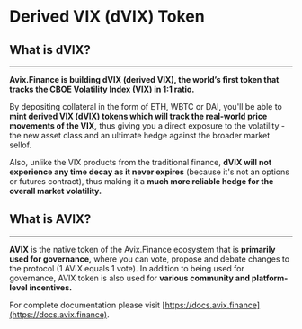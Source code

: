 # **Derived VIX (dVIX) Token**

## What is dVIX?

---

**Avix.Finance is building dVIX (derived VIX), the world’s first token that tracks the CBOE Volatility Index (VIX) in 1:1 ratio.**

By depositing collateral in the form of ETH, WBTC or DAI, you'll be able to **mint derived VIX (dVIX) tokens which will track the real-world price movements of the VIX,** thus giving you a direct exposure to the volatility - the new asset class and an ultimate hedge against the broader market sellof.

Also, unlike the VIX products from the traditional finance, **dVIX will not experience any time decay as it never expires** (because it's not an options or futures contract), thus making it a **much more reliable hedge for the overall market volatility.**

## What is AVIX?

---

**AVIX** is the native token of the Avix.Finance ecosystem that is **primarily used for governance,** where you can vote, propose and debate changes to the protocol (1 AVIX equals 1 vote). In addition to being used for governance, AVIX token is also used for **various community and platform-level incentives.**

For complete documentation please visit [https://docs.avix.finance](https://docs.avix.finance).
